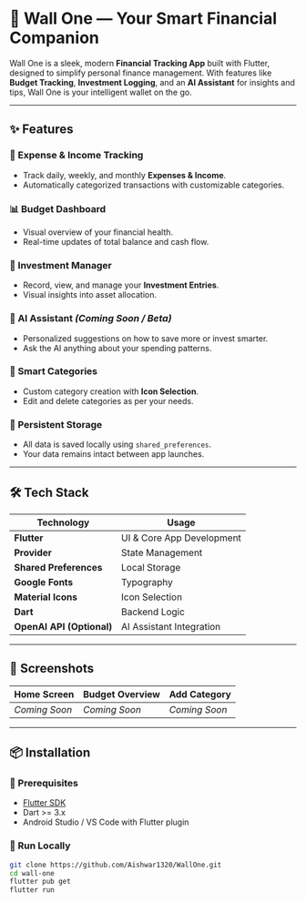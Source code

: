 # 💸 Wall One — Your Smart Financial Companion

Wall One is a sleek, modern **Financial Tracking App** built with Flutter, designed to simplify personal finance management. With features like **Budget Tracking**, **Investment Logging**, and an **AI Assistant** for insights and tips, Wall One is your intelligent wallet on the go.

---

## ✨ Features

### 🧾 Expense & Income Tracking

- Track daily, weekly, and monthly **Expenses & Income**.
- Automatically categorized transactions with customizable categories.

### 📊 Budget Dashboard

- Visual overview of your financial health.
- Real-time updates of total balance and cash flow.

### 💼 Investment Manager

- Record, view, and manage your **Investment Entries**.
- Visual insights into asset allocation.

### 🧠 AI Assistant _(Coming Soon / Beta)_

- Personalized suggestions on how to save more or invest smarter.
- Ask the AI anything about your spending patterns.

### 🎯 Smart Categories

- Custom category creation with **Icon Selection**.
- Edit and delete categories as per your needs.

### 💾 Persistent Storage

- All data is saved locally using `shared_preferences`.
- Your data remains intact between app launches.

---

## 🛠️ Tech Stack

| Technology                | Usage                     |
| ------------------------- | ------------------------- |
| **Flutter**               | UI & Core App Development |
| **Provider**              | State Management          |
| **Shared Preferences**    | Local Storage             |
| **Google Fonts**          | Typography                |
| **Material Icons**        | Icon Selection            |
| **Dart**                  | Backend Logic             |
| **OpenAI API (Optional)** | AI Assistant Integration  |

---

## 📸 Screenshots

| Home Screen   | Budget Overview | Add Category  |
| ------------- | --------------- | ------------- |
| _Coming Soon_ | _Coming Soon_   | _Coming Soon_ |

---

## 📦 Installation

### 🚀 Prerequisites

- [Flutter SDK](https://flutter.dev/docs/get-started/install)
- Dart >= 3.x
- Android Studio / VS Code with Flutter plugin

### 🧪 Run Locally

```bash
git clone https://github.com/Aishwar1320/WallOne.git
cd wall-one
flutter pub get
flutter run
```
